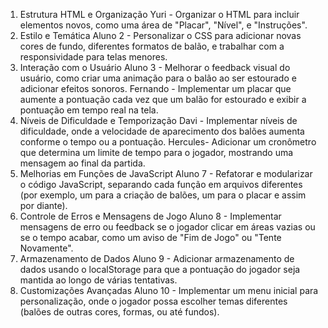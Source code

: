 1. Estrutura HTML e Organização
Yuri - Organizar o HTML para incluir elementos novos, como uma área de "Placar", "Nível", e "Instruções".
2. Estilo e Temática
Aluno 2 - Personalizar o CSS para adicionar novas cores de fundo, diferentes formatos de balão, e trabalhar com a responsividade para telas menores.
3. Interação com o Usuário
Aluno 3 - Melhorar o feedback visual do usuário, como criar uma animação para o balão ao ser estourado e adicionar efeitos sonoros.
Fernando - Implementar um placar que aumente a pontuação cada vez que um balão for estourado e exibir a pontuação em tempo real na tela.
4. Níveis de Dificuldade e Temporização
Davi - Implementar níveis de dificuldade, onde a velocidade de aparecimento dos balões aumenta conforme o tempo ou a pontuação.
Hercules- Adicionar um cronômetro que determina um limite de tempo para o jogador, mostrando uma mensagem ao final da partida.
5. Melhorias em Funções de JavaScript
Aluno 7 - Refatorar e modularizar o código JavaScript, separando cada função em arquivos diferentes (por exemplo, um para a criação de balões, um para o placar e assim por diante).
6. Controle de Erros e Mensagens de Jogo
Aluno 8 - Implementar mensagens de erro ou feedback se o jogador clicar em áreas vazias ou se o tempo acabar, como um aviso de "Fim de Jogo" ou "Tente Novamente".
7. Armazenamento de Dados
Aluno 9 - Adicionar armazenamento de dados usando o localStorage para que a pontuação do jogador seja mantida ao longo de várias tentativas.
8. Customizações Avançadas
Aluno 10 - Implementar um menu inicial para personalização, onde o jogador possa escolher temas diferentes (balões de outras cores, formas, ou até fundos).


